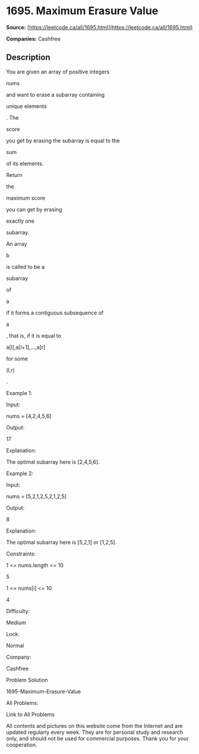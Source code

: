 # 1695. Maximum Erasure Value

**Source:** [https://leetcode.ca/all/1695.html](https://leetcode.ca/all/1695.html)

**Companies:** Cashfree

## Description

You are given an array of positive integers

nums

and want to erase a
            subarray containing

unique elements

. The

score

you get by erasing the subarray is equal to the

sum

of its elements.

Return

the

maximum score

you can get by erasing

exactly
                one

subarray.

An array

b

is called to be a

subarray

of

a

if it forms a
                contiguous subsequence of

a

, that is, if it is equal to

a[l],a[l+1],...,a[r]

for some

(l,r)

.

Example 1:

Input:

nums = [4,2,4,5,6]

Output:

17

Explanation:

The optimal subarray here is [2,4,5,6].

Example 2:

Input:

nums = [5,2,1,2,5,2,1,2,5]

Output:

8

Explanation:

The optimal subarray here is [5,2,1] or [1,2,5].

Constraints:

1 <= nums.length <= 10

5

1 <= nums[i] <= 10

4

Difficulty:

Medium

Lock:

Normal

Company:

Cashfree

Problem Solution

1695-Maximum-Erasure-Value

All Problems:

Link to All Problems

All contents and pictures on this website come from the Internet and are updated regularly every week. They are for personal study and research only, and should not be used for commercial purposes. Thank you for your cooperation.

